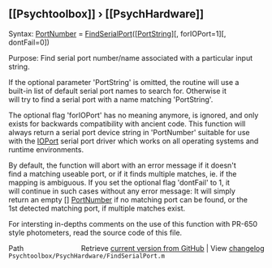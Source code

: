 ## [[Psychtoolbox]] &#8250; [[PsychHardware]]

Syntax: [PortNumber](PortNumber) = [FindSerialPort](FindSerialPort)([[PortString](PortString)][, forIOPort=1][, dontFail=0])  
  
Purpose: Find serial port number/name associated with a particular input string.  
  
If the optional parameter 'PortString' is omitted, the routine will use a  
built-in list of default serial port names to search for. Otherwise it  
will try to find a serial port with a name matching 'PortString'.  
  
The optional flag 'forIOPort' has no meaning anymore, is ignored, and only  
exists for backwards compatibility with ancient code. This function will  
always return a serial port device string in 'PortNumber' suitable for use  
with the [IOPort](IOPort) serial port driver which works on all operating systems and  
runtime environments.  
  
By default, the function will abort with an error message if it doesn't  
find a matching useable port, or if it finds multiple matches, ie. if the  
mapping is ambiguous. If you set the optional flag 'dontFail' to 1, it  
will continue in such cases without any error message: It will simply  
return an empty [] [PortNumber](PortNumber) if no matching port can be found, or the  
1st detected matching port, if multiple matches exist.  
  
For intersting in-depths comments on the use of this function with PR-650  
style photometers, read the source code of this file.  
  




<div class="code_header" style="text-align:right;">
  <span style="float:left;">Path&nbsp;&nbsp;</span> <span class="counter">Retrieve <a href=
  "https://raw.github.com/Psychtoolbox-3/Psychtoolbox-3/beta/Psychtoolbox/PsychHardware/FindSerialPort.m">current version from GitHub</a> | View <a href=
  "https://github.com/Psychtoolbox-3/Psychtoolbox-3/commits/beta/Psychtoolbox/PsychHardware/FindSerialPort.m">changelog</a></span>
</div>
<div class="code">
  <code>Psychtoolbox/PsychHardware/FindSerialPort.m</code>
</div>


